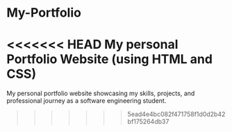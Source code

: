 # My-Portfolio
<<<<<<< HEAD
My personal Portfolio Website (using HTML and CSS)
=======
My personal portfolio website showcasing my skills, projects, and professional journey as a software engineering student.
>>>>>>> 5ead4e4bc082f471758f1d0d2b42bf175264db37

